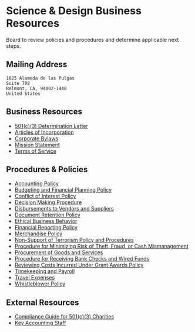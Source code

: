 # Science & Design Business Resources

Board to review policies and procedures and determine applicable next steps.

## Mailing Address
```
1025 Alameda de las Pulgas
Suite 708
Belmont, CA, 94002-1440
United States
```

## Business Resources
- [501(c)(3) Determination Letter](https://github.com/scidsg/business-resources/blob/main/Business%20Resources/501(c)(3)%20Determination%20Letter.pdf)
- [Articles of Incorporation](https://github.com/scidsg/business-resources/blob/main/Business%20Resources/Articles%20of%20Incorporation.pdf)
- [Corporate Bylaws](https://github.com/scidsg/business-resources/blob/main/Business%20Resources/Corporate%20Bylaws.pdf)
- [Mission Statement](https://github.com/scidsg/business-resources/blob/main/Business%20Resources/Mission%20Statement.md)
- [Terms of Service](https://github.com/scidsg/business-resources/blob/main/Business%20Resources/Terms%20of%20Service.md)

## Procedures & Policies
- [Accounting Policy](https://github.com/scidsg/business-resources/blob/main/Policies%20%26%20Procedures/Accounting%20Policy.md)
- [Budgeting and Financial Planning Policy](https://github.com/scidsg/business-resources/blob/main/Policies%20%26%20Procedures/Budgeting%20and%20Financial%20Planning%20Policy.md)
- [Conflict of Interest Policy](https://github.com/scidsg/business-resources/blob/main/Policies%20%26%20Procedures/Conflict%20of%20Interest%20Policy.pdf)
- [Decision Making Procedure](https://github.com/scidsg/business-resources/blob/main/Policies%20%26%20Procedures/Decision%20Making%20Procedure.md)
- [Disbursements to Vendors and Suppliers](https://github.com/scidsg/business-resources/blob/main/Policies%20%26%20Procedures/Disbursements%20to%20Vendors%20and%20Suppliers.md)
- [Document Retention Policy](https://github.com/scidsg/business-resources/blob/main/Policies%20%26%20Procedures/Document%20Retention%20Policy.md)
- [Ethical Business Behavior](https://github.com/scidsg/business-resources/blob/main/Policies%20%26%20Procedures/Policy%20on%20Ethical%20Business%20Behavior.md)
- [Financial Reporting Policy](https://github.com/scidsg/business-resources/blob/main/Policies%20%26%20Procedures/Financial%20Reporting%20Policy.md)
- [Merchandise Policy](https://github.com/scidsg/business-resources/blob/main/Policies%20&%20Procedures/Merchandise%20Policy.md)
- [Non-Support of Terrorism Policy and Procedures](https://github.com/scidsg/business-resources/blob/main/Policies%20%26%20Procedures/Non-Support%20of%20Terrorism%20Policy.md)
- [Procedure for Minimizing Risk of Theft, Fraud, or Cash Mismanagement](https://github.com/scidsg/business-resources/blob/main/Policies%20%26%20Procedures/Procedure%20for%20Minimizing%20Risk%20of%20Theft%2C%20Fraud%2C%20or%20Cash%20Mismanagement.md)
- [Procurement of Goods and Services](https://github.com/scidsg/business-resources/blob/main/Policies%20%26%20Procedures/Procurement%20of%20Goods%20and%20Services.md)
- [Procedure for Receiving Bank Checks and Wired Funds](https://github.com/scidsg/business-resources/blob/main/Policies%20%26%20Procedures/Procedure%20for%20Receiving%20Bank%20Checks%20and%20Wired%20Funds.md)
- [Reviewing Costs Incurred Under Grant Awards Policy](https://github.com/scidsg/business-resources/blob/main/Policies%20%26%20Procedures/Reviewing%20Costs%20Incurred%20Under%20Grant%20Awards%20Policy.md)
- [Timekeeping and Payroll](https://github.com/scidsg/business-resources/blob/main/Policies%20%26%20Procedures/Timekeeping%20and%20Payroll.md)
- [Travel Expenses
](https://github.com/scidsg/business-resources/blob/main/Policies%20%26%20Procedures/Travel%20Expenses.md)
- [Whistleblower Policy](https://github.com/scidsg/business-resources/blob/main/Policies%20%26%20Procedures/Whistleblower%20Policy.md)

## External Resources
- [Compliance Guide for 501(c)(3) Charities](https://github.com/scidsg/business-resources/blob/main/External%20Resources/Compliance%20Guide%20for%20501(c)(3)%20Public%20Charities.pdf)
- [Key Accounting Staff](https://github.com/scidsg/business-resources/blob/main/External%20Resources/Key%20Accounting%20Staff.md)
  
